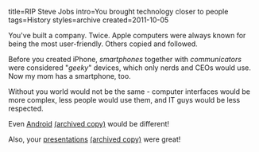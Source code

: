 title=RIP Steve Jobs
intro=You brought technology closer to people
tags=History
styles=archive
created=2011-10-05

You've built a company. Twice. Apple computers were always known for being the most user-friendly. Others copied and followed.

Before you created iPhone, _smartphones_ together with _communicators_ were considered "_geeky_" devices, which only nerds and CEOs would use.
Now my mom has a smartphone, too.

Without you world would not be the same - computer interfaces would be more complex, less people would use them, and IT guys would be less respected.

Even [Android][] [(archived copy)](http://archive.is/urP1O) would be different!

Also, your [presentations][] [(archived copy)](http://archive.is/ICyZw) were great!

[Android]: http://gizmodo.com/334909/google-android-prototype-in-the-wild
[presentations]: https://www.bloomberg.com/news/articles/2008-01-25/deliver-a-presentation-like-steve-jobsbusinessweek-business-news-stock-market-and-financial-advice
